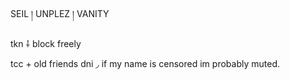 SEIL  །   UNPLEZ  །   VANITY

tkn ⸸ block freely
  
tcc + old friends dni ◞ if my name is censored im probably muted.


